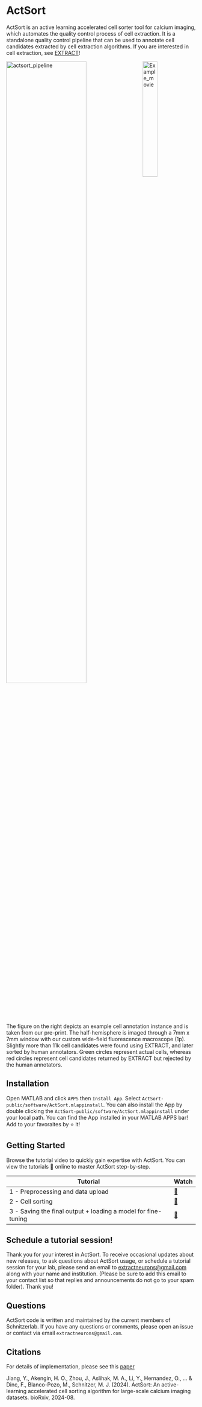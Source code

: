 # ActSort


ActSort is an active learning accelerated cell sorter tool for calcium imaging, which automates the quality control process of cell extraction. It is a standalone quality control pipeline that can be used to annotate cell candidates extracted by cell extraction algorithms. If you are interested in cell extraction, see [EXTRACT](https://github.com/schnitzer-lab/EXTRACT-public)!


<img src="https://github.com/user-attachments/assets/35ff835c-ca40-44cb-a880-154999f06f67" width=65% align="top" alt="actsort_pipeline">


<img src="https://github.com/user-attachments/assets/f04a8a33-929c-4dee-ad54-963383aeff02" width="28%" align="right" alt="Example_movie"> 

The figure on the right depicts an example cell annotation instance and is taken from our pre-print. The half-hemisphere is imaged through a 7mm x 7mm window with our custom wide-field fluorescence macroscope (1p). Slightly more than 11k cell candidates were found using EXTRACT, and later sorted by human annotators. Green circles represent actual cells, whereas red circles represent cell candidates returned by EXTRACT but rejected by the human annotators.

## Installation
Open MATLAB and click `APPS` then `Install App`. Select `ActSort-public/software/ActSort.mlappinstall`. You can also install the App by double clicking the `ActSort-public/software/ActSort.mlappinstall` under your local path. You can find the App installed in your MATLAB APPS bar! Add to your favoraites by ⭐ it!

## Getting Started
Browse the tutorial video to quickly gain expertise with ActSort. You can view the tutorials :eyes: online to master ActSort step-by-step.


| Tutorial | Watch |
| -------- | ---- |
| 1 - Preprocessing and data upload | [:eyes:](https://youtu.be/xUppZvX0WmY) |
| 2 - Cell sorting | [:eyes:](https://youtu.be/Y9NA7l9GX94) |
| 3 - Saving the final output + loading a model for fine-tuning | [:eyes:](https://youtu.be/Y-u87BXRBRk) |

## Schedule a tutorial session!

Thank you for your interest in ActSort. To receive occasional updates about new releases, to ask questions about ActSort usage, or schedule a tutorial session for your lab, please send an email to extractneurons@gmail.com along with your name and institution. (Please be sure to add this email to your contact list so that replies and announcements do not go to your spam folder).  Thank you!  


## Questions

ActSort code is written and maintained by the current members of Schnitzerlab. If you have any questions or comments, please open an issue or contact via email `extractneurons@gmail.com`.

## Citations
For details of implementation, please see this [paper](https://www.biorxiv.org/content/10.1101/2024.08.21.609011v1.abstract)

Jiang, Y., Akengin, H. O., Zhou, J., Aslihak, M. A., Li, Y., Hernandez, O., ... & Dinc, F., Blanco-Pozo, M., Schnitzer, M. J. (2024). ActSort: An active-learning accelerated cell sorting algorithm for large-scale calcium imaging datasets. bioRxiv, 2024-08.
